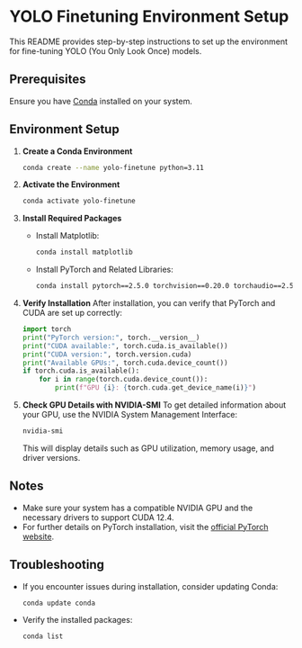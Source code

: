 
# YOLO Finetuning Environment Setup

This README provides step-by-step instructions to set up the environment for fine-tuning YOLO (You Only Look Once) models.

## Prerequisites

Ensure you have [Conda](https://docs.conda.io/projects/conda/en/latest/user-guide/install/index.html) installed on your system.

## Environment Setup

1. **Create a Conda Environment**

   ```bash
   conda create --name yolo-finetune python=3.11
   ```
2. **Activate the Environment**

   ```bash
   conda activate yolo-finetune
   ```
3. **Install Required Packages**

   - Install Matplotlib:
     ```bash
     conda install matplotlib
     ```
   - Install PyTorch and Related Libraries:
     ```bash
     conda install pytorch==2.5.0 torchvision==0.20.0 torchaudio==2.5.0 pytorch-cuda=12.4 -c pytorch -c nvidia
     ```
4. **Verify Installation**
   After installation, you can verify that PyTorch and CUDA are set up correctly:

   ```python
   import torch
   print("PyTorch version:", torch.__version__)
   print("CUDA available:", torch.cuda.is_available())
   print("CUDA version:", torch.version.cuda)
   print("Available GPUs:", torch.cuda.device_count())
   if torch.cuda.is_available():
       for i in range(torch.cuda.device_count()):
           print(f"GPU {i}: {torch.cuda.get_device_name(i)}")
   ```
5. **Check GPU Details with NVIDIA-SMI**
   To get detailed information about your GPU, use the NVIDIA System Management Interface:

   ```bash
   nvidia-smi
   ```

   This will display details such as GPU utilization, memory usage, and driver versions.

## Notes

- Make sure your system has a compatible NVIDIA GPU and the necessary drivers to support CUDA 12.4.
- For further details on PyTorch installation, visit the [official PyTorch website](https://pytorch.org/get-started/locally/).

## Troubleshooting

- If you encounter issues during installation, consider updating Conda:
  ```bash
  conda update conda
  ```
- Verify the installed packages:
  ```bash
  conda list
  ```

